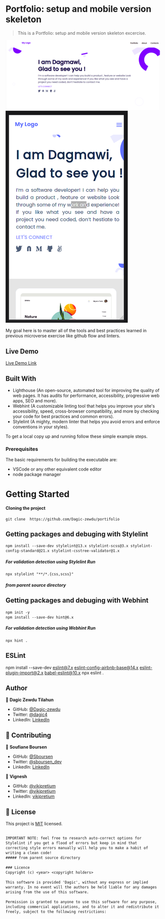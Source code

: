 # Portfolio: setup and mobile version skeleton

> This is a Portfolio: setup and mobile version skeleton excercise.

![screenshot](images/desktop.png)
![screenshot](images/mobile.png)

My goal here is to master all of the tools and best practices learned in previous microverse exercise like github flow and linters.

## Live Demo

[Live Demo Link](https://dagic-zewdu.github.io/portifolio/)

## Built With

- Lighthouse (An open-source, automated tool for improving the quality of web pages. It has audits for performance, accessibility, progressive web apps, SEO and more).
- Webhint (A customizable linting tool that helps you improve your site's accessibility, speed, cross-browser compatibility, and more by checking your code for best practices and common errors).
- Stylelint (A mighty, modern linter that helps you avoid errors and enforce conventions in your styles).

To get a local copy up and running follow these simple example steps.

### Prerequisites
The basic requirements for building the executable are:

* VSCode or any other equivalent code editor
* node package manager

# Getting Started

#### Cloning the project
```
git clone  https://github.com/Dagic-zewdu/portifolio
```

## Getting packages and debuging with Stylelint
```
npm install --save-dev stylelint@13.x stylelint-scss@3.x stylelint-config-standard@21.x stylelint-csstree-validator@1.x
```
##### For validation detection using Stylelint Run
```
npx stylelint "**/*.{css,scss}"
```
##### from parent source directory

## Getting packages and debuging with Webhint
```
npm init -y
npm install --save-dev hint@6.x
```
##### For validation detection using Webhint Run
```
npx hint .
```
## ESLint

npm install --save-dev eslint@7.x eslint-config-airbnb-base@14.x eslint-plugin-import@2.x babel-eslint@10.x
npx eslint .


## Author

👤 **Dagic Zewdu Tilahun**

- GitHub: [@Dagic-zewdu](https://github.com/Dagic-zewdu)
- Twitter: [@dagic4](https://twitter.com/dagic4)
- LinkedIn: [LinkedIn](https://www.linkedin.com/in/dagi-zewdu-21b835215/)

## 🤝 Contributing

👤 **Soufiane Boursen**

- GitHub: [@Sboursen](https://github.com/Sboursen)
- Twitter: [@sboursen_dev](https://twitter.com/sboursen_dev)
- LinkedIn: [LinkedIn](https://linkedin.com/in/sboursen)

👤 **Vignesh**

- GitHub: [@vikipretium](https://github.com/vikipretium)
- Twitter: [@vikipretium](https://twitter.com/vikipretium)
- LinkedIn: [vikipretium](https://linkedin.com/in/vikipretium)


## 📝 License

This project is [MIT](LICENSE) licensed.

```

IMPORTANT NOTE: feel free to research auto-correct options for Stylelint if you get a flood of errors but keep in mind that correcting style errors manually will help you to make a habit of writing a clean code!
##### from parent source directory

### Licence
Copyright (c) <year> <copyright holders>

This software is provided 'Dagic', without any express or implied warranty. In no event will the authors be held liable for any damages arising from the use of this software.

Permission is granted to anyone to use this software for any purpose, including commercial applications, and to alter it and redistribute it freely, subject to the following restrictions:



